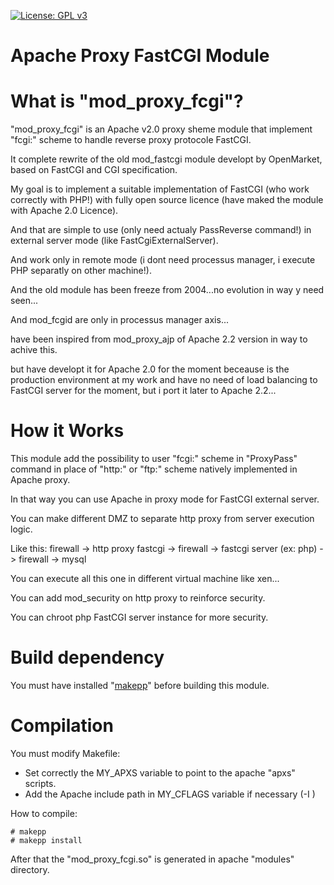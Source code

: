 [![License: GPL v3](https://img.shields.io/badge/License-GPL%20v3-blue.svg)](http://www.gnu.org/licenses/gpl-3.0)

Apache Proxy FastCGI Module
==============

# What is "mod_proxy_fcgi"?

"mod_proxy_fcgi" is an Apache v2.0 proxy sheme module that implement "fcgi:" scheme to handle reverse proxy protocole FastCGI.

It complete rewrite of the old mod_fastcgi module developt by OpenMarket, based on FastCGI and CGI specification.

My goal is to implement a suitable implementation of FastCGI (who work correctly with PHP!) with fully open source licence (have maked the module with Apache 2.0 Licence).

And that are simple to use (only need actualy PassReverse command!) in external server mode (like FastCgiExternalServer).

And work only in remote mode (i dont need processus manager, i execute PHP separatly on other machine!).

And the old module has been freeze from 2004...no evolution in way y need seen...

And mod_fcgid are only in processus manager axis...

have been inspired from mod_proxy_ajp of Apache 2.2 version in way to achive this.

but have developt it for Apache 2.0 for the moment beceause is the production environment at my work and have no need of load balancing to FastCGI server for the moment, but i port it later to Apache 2.2...

# How it Works

This module add the possibility to user "fcgi:" scheme in "ProxyPass" command in place of "http:" or "ftp:" scheme natively implemented in Apache proxy.

In that way you can use Apache in proxy mode for FastCGI external server.

You can make different DMZ to separate http proxy from server execution logic.

Like this:
firewall -> http proxy fastcgi -> firewall -> fastcgi server (ex: php) -> firewall -> mysql

You can execute all this one in different virtual machine like xen...

You can add mod_security on http proxy to reinforce security.

You can chroot php FastCGI server instance for more security.

# Build dependency

You must have installed "[makepp](http://makepp.sourceforge.net/)" before building this module.

# Compilation

You must modify Makefile:
- Set correctly the MY_APXS variable to point to the apache "apxs" scripts.
- Add the Apache include path  in MY_CFLAGS variable if necessary (-I <apache includes path>)

How to compile:

    # makepp
    # makepp install


After that the "mod_proxy_fcgi.so" is generated in apache "modules" directory.

